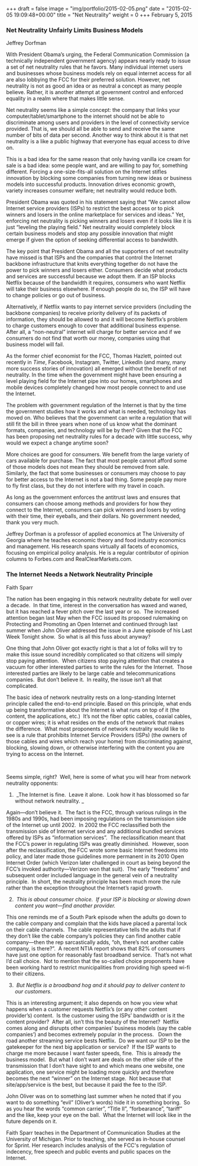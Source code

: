 +++
draft = false
image = "img/portfolio/2015-02-05.png"
date = "2015-02-05 19:09:48+00:00"
title = "Net Neutrality"
weight = 0
+++
February 5, 2015
<!--more-->

### Net Neutrality Unfairly Limits Business Models

Jeffrey Dorfman


With President Obama’s urging, the Federal Communication Commission (a technically independent government agency) appears nearly ready to issue a set of net neutrality rules that he favors. Many individual internet users and businesses whose business models rely on equal internet access for all are also lobbying the FCC for their preferred solution. However, net neutrality is not as good an idea or as neutral a concept as many people believe. Rather, it is another attempt at government control and enforced equality in a realm where that makes little sense.

Net neutrality seems like a simple concept: the company that links your computer/tablet/smartphone to the internet should not be able to discriminate among users and providers in the level of connectivity service provided. That is, we should all be able to send and receive the same number of bits of data per second. Another way to think about it is that net neutrality is a like a public highway that everyone has equal access to drive on.

This is a bad idea for the same reason that only having vanilla ice cream for sale is a bad idea: some people want, and are willing to pay for, something different. Forcing a one-size-fits-all solution on the Internet stifles innovation by blocking some companies from turning new ideas or business models into successful products. Innovation drives economic growth, variety increases consumer welfare; net neutrality would reduce both.

President Obama was quoted in his statement saying that “We cannot allow Internet service providers (ISPs) to restrict the best access or to pick winners and losers in the online marketplace for services and ideas.” Yet, enforcing net neutrality is picking winners and losers even if it looks like it is just “leveling the playing field.” Net neutrality would completely block certain business models and stop any possible innovation that might emerge if given the option of seeking differential access to bandwidth.

The key point that President Obama and all the supporters of net neutrality have missed is that ISPs and the companies that control the Internet backbone infrastructure that knits everything together do not have the power to pick winners and losers either. Consumers decide what products and services are successful because we adopt them. If an ISP blocks Netflix because of the bandwidth it requires, consumers who want Netflix will take their business elsewhere. If enough people do so, the ISP will have to change policies or go out of business.

Alternatively, if Netflix wants to pay internet service providers (including the backbone companies) to receive priority delivery of its packets of information, they should be allowed to and it will become Netflix’s problem to charge customers enough to cover that additional business expense. After all, a “non-neutral” internet will charge for better service and if we consumers do not find that worth our money, companies using that business model will fail.

As the former chief economist for the FCC, Thomas Hazlett, pointed out recently in _Time_, Facebook, Instagram, Twitter, LinkedIn (and many, many more success stories of innovation) all emerged without the benefit of net neutrality. In the time when the government might have been ensuring a level playing field for the Internet pipe into our homes, smartphones and mobile devices completely changed how most people connect to and use the Internet.

The problem with government regulation of the Internet is that by the time the government studies how it works and what is needed, technology has moved on. Who believes that the government can write a regulation that will still fit the bill in three years when none of us know what the dominant formats, companies, and technology will be by then? Given that the FCC has been proposing net neutrality rules for a decade with little success, why would we expect a change anytime soon?

More choices are good for consumers. We benefit from the large variety of cars available for purchase. The fact that most people cannot afford some of those models does not mean they should be removed from sale. Similarly, the fact that some businesses or consumers may choose to pay for better access to the Internet is not a bad thing. Some people pay more to fly first class, but they do not interfere with my travel in coach.

As long as the government enforces the antitrust laws and ensures that consumers can choose among methods and providers for how they connect to the Internet, consumers can pick winners and losers by voting with their time, their eyeballs, and their dollars. No government needed, thank you very much.

Jeffrey Dorfman is a professor of applied economics at The University of Georgia where he teaches economic theory and food industry economics and management. His research spans virtually all facets of economics, focusing on empirical policy analysis. He is a regular contributor of opinion columns to Forbes.com and RealClearMarkets.com.


### The Internet Needs a Network Neutrality Principle




Faith Sparr


The nation has been engaging in this network neutrality debate for well over a decade.  In that time, interest in the conversation has waxed and waned, but it has reached a fever pitch over the last year or so.  The increased attention began last May when the FCC issued its proposed rulemaking on Protecting and Promoting an Open Internet and continued through last summer when John Oliver addressed the issue in a June episode of his Last Week Tonight show.  So what is all this fuss about anyway?

One thing that John Oliver got exactly right is that a lot of folks will try to make this issue sound incredibly complicated so that citizens will simply stop paying attention.  When citizens stop paying attention that creates a vacuum for other interested parties to write the rules for the Internet.  Those interested parties are likely to be large cable and telecommunications companies.  But don’t believe it.  In reality, the issue isn’t all that complicated.

The basic idea of network neutrality rests on a long-standing Internet principle called the end-to-end principle. Based on this principle, what ends up being transformative about the Internet is what runs on top of it (the content, the applications, etc.)  It’s not the fiber optic cables, coaxial cables, or copper wires; it is what resides on the ends of the network that makes the difference.  What most proponents of network neutrality would like to see is a rule that prohibits Internet Service Providers (ISPs) (the owners of those cables and wires which reach your home) from discriminating against, blocking, slowing down, or otherwise interfering with the content you are trying to access on the Internet.

       

Seems simple, right?  Well, here is some of what you will hear from network neutrality opponents:




  1.  _The Internet is fine.  Leave it alone.  Look how it has blossomed so far without network neutrality. _


Again—don’t believe it.  The fact is the FCC, through various rulings in the 1980s and 1990s, had been imposing regulations on the transmission side of the Internet up until 2002.  In 2002 the FCC reclassified both the transmission side of Internet service and any additional bundled services offered by ISPs as “information services”.  The reclassification meant that the FCC’s power in regulating ISPs was greatly diminished.  However, soon after the reclassification, the FCC wrote some basic Internet freedoms into policy, and later made those guidelines more permanent in its 2010 Open Internet Order (which Verizon later challenged in court as being beyond the FCC’s invoked authority—Verizon won that suit).  The early “freedoms” and subsequent order included language in the general vein of a neutrality principle.  In short, the neutrality principle has been much more the rule rather than the exception throughout the Internet’s rapid growth.




  2.  _This is about consumer choice.  If your ISP is blocking or slowing down content you want—find another provider._


This one reminds me of a South Park episode when the adults go down to the cable company and complain that the kids have placed a parental lock on their cable channels.  The cable representative tells the adults that if they don’t like the cable company’s policies they can find another cable company—then the rep sarcastically adds, “oh, there’s not another cable company, is there?”.  A recent NTIA report shows that 82% of consumers have just one option for reasonably fast broadband service.  That’s not what I’d call choice.  Not to mention that the so-called choice proponents have been working hard to restrict municipalities from providing high speed wi-fi to their citizens.




  3.  _But Netflix is a broadband hog and it should pay to deliver content to our customers_.


This is an interesting argument; it also depends on how you view what happens when a customer requests Netflix’s (or any other content provider’s) content.  Is the customer using the ISPs’ bandwidth or is it the content provider?  After all, isn’t this the beauty of the Internet?  Netflix comes along and disrupts other companies’ business models (say the cable companies’) and becomes extremely popular in the process.   Down the road another streaming service bests Netflix.  Do we want our ISP to be the gatekeeper for the next big application or service?  If the ISP wants to charge me more because I want faster speeds, fine.  This is already the business model.  But what I don’t want are deals on the other side of the transmission that I don’t have sight to and which means one website, one application, one service might be loading more quickly and therefore becomes the next “winner” on the Internet stage.  Not because that site/app/service is the best, but because it paid the fee to the ISP.

John Oliver was on to something last summer when he noted that if you want to do something “evil” (Oliver’s words) hide it in something boring.  So as you hear the words “common carrier”, “Title II”, “forbearance”, “tariff” and the like, keep your eye on the ball.  What the Internet will look like in the future depends on it.

Faith Sparr teaches in the Department of Communication Studies at the University of Michigan. Prior to teaching, she served as in-house counsel for Sprint. Her research includes analysis of the FCC's regulation of indecency, free speech and public events and public spaces on the Internet.
